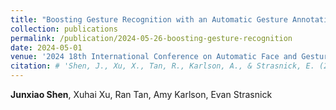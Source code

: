 ```yaml
---
title: "Boosting Gesture Recognition with an Automatic Gesture Annotation Framework"
collection: publications
permalink: /publication/2024-05-26-boosting-gesture-recognition
date: 2024-05-01
venue: '2024 18th International Conference on Automatic Face and Gesture Recognition (FG)'
citation: # 'Shen, J., Xu, X., Tan, R., Karlson, A., & Strasnick, E. (2024). Boosting Gesture Recognition with an Automatic Gesture Annotation Framework. In 2024 18th International Conference on Automatic Face and Gesture Recognition.'
---
```

**Junxiao Shen**, Xuhai Xu, Ran Tan, Amy Karlson, Evan Strasnick

